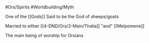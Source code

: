 #Ors/Spirits #Worldbuilding/Myth

One of the [[Gods]]
Said to be the God of sheeps/goats

Married to either [[4-DND/Ors/2-Main/Thalia]] "and" [[Melpomene]]

The main being of worship for Orsians